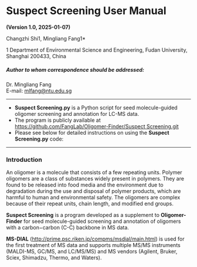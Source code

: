 # **Suspect Screening User Manual**

**(Version 1.0, 2025-01-07)**

Changzhi Shi1, Mingliang Fang1*

1 Department of Environmental Science and Engineering, Fudan University, Shanghai 200433, China

##### Author to whom correspondence should be addressed:

Dr. Mingliang Fang  
E-mail: mlfang@ntu.edu.sg

---

- **Suspect Screening.py** is a Python script for seed molecule-guided oligomer screening and annotation for LC-MS data. 
- The program is publicly available at [https://github.com/FangLab/Oligomer-Finder/Suspect Screening.git](https://github.com/FangLab/Oligomer-Finder/Suspect%20Screening.git)
- Please see below for detailed instructions on using the **Suspect Screening.py** code:

---

### **Introduction**

An oligomer is a molecule that consists of a few repeating units. Polymer oligomers are a class of substances widely present in polymers. They are found to be released into food media and the environment due to degradation during the use and disposal of polymer products, which are harmful to human and environmental safety. The oligomers are complex because of their repeat units, chain length, and modified end groups.

**Suspect Screening** is a program developed as a supplement to **Oligomer-Finder** for seed molecule-guided screening and annotation of oligomers with a carbon−carbon (C-C) backbone in MS data.

**MS-DIAL** (http://prime.psc.riken.jp/compms/msdial/main.html) is used for the first treatment of MS data and supports multiple MS/MS instruments (MALDI-MS, GC/MS, and LC/MS/MS) and MS vendors (Agilent, Bruker, Sciex, Shimadzu, Thermo, and Waters).
